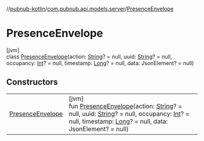 //[pubnub-kotlin](../../../index.md)/[com.pubnub.api.models.server](../index.md)/[PresenceEnvelope](index.md)

# PresenceEnvelope

[jvm]\
class [PresenceEnvelope](index.md)(action: [String](https://kotlinlang.org/api/latest/jvm/stdlib/kotlin/-string/index.html)? = null, uuid: [String](https://kotlinlang.org/api/latest/jvm/stdlib/kotlin/-string/index.html)? = null, occupancy: [Int](https://kotlinlang.org/api/latest/jvm/stdlib/kotlin/-int/index.html)? = null, timestamp: [Long](https://kotlinlang.org/api/latest/jvm/stdlib/kotlin/-long/index.html)? = null, data: JsonElement? = null)

## Constructors

| | |
|---|---|
| [PresenceEnvelope](-presence-envelope.md) | [jvm]<br>fun [PresenceEnvelope](-presence-envelope.md)(action: [String](https://kotlinlang.org/api/latest/jvm/stdlib/kotlin/-string/index.html)? = null, uuid: [String](https://kotlinlang.org/api/latest/jvm/stdlib/kotlin/-string/index.html)? = null, occupancy: [Int](https://kotlinlang.org/api/latest/jvm/stdlib/kotlin/-int/index.html)? = null, timestamp: [Long](https://kotlinlang.org/api/latest/jvm/stdlib/kotlin/-long/index.html)? = null, data: JsonElement? = null) |
